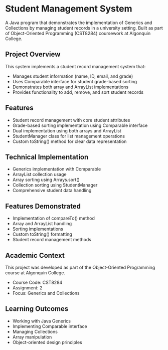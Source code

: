 # Student Management System

A Java program that demonstrates the implementation of Generics and Collections by managing student records in a university setting. Built as part of Object-Oriented Programming (CST8284) coursework at Algonquin College.

## Project Overview

This system implements a student record management system that:
- Manages student information (name, ID, email, and grade)
- Uses Comparable interface for student grade-based sorting
- Demonstrates both array and ArrayList implementations
- Provides functionality to add, remove, and sort student records

## Features
- Student record management with core student attributes
- Grade-based sorting implementation using Comparable interface
- Dual implementation using both arrays and ArrayList
- StudentManager class for list management operations
- Custom toString() method for clear data representation

## Technical Implementation
- Generics implementation with Comparable<Student>
- ArrayList collection usage
- Array sorting using Arrays.sort()
- Collection sorting using StudentManager
- Comprehensive student data handling

## Features Demonstrated
- Implementation of compareTo() method
- Array and ArrayList handling
- Sorting implementations
- Custom toString() formatting
- Student record management methods

## Academic Context
This project was developed as part of the Object-Oriented Programming course at Algonquin College.
- Course Code: CST8284
- Assignment: 2
- Focus: Generics and Collections

## Learning Outcomes
- Working with Java Generics
- Implementing Comparable interface
- Managing Collections
- Array manipulation
- Object-oriented design principles
